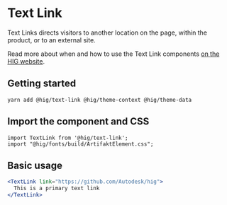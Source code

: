 # Text Link

Text Links directs visitors to another location on the page, within the product, or to an external site.

Read more about when and how to use the Text Link components [on the HIG website](https://hig.autodesk.com/web/basics/text-links).

## Getting started

```
yarn add @hig/text-link @hig/theme-context @hig/theme-data
```

## Import the component and CSS

```
import TextLink from '@hig/text-link';
import "@hig/fonts/build/ArtifaktElement.css";
```

## Basic usage

```jsx
<TextLink link="https://github.com/Autodesk/hig">
  This is a primary text link
</TextLink>
```
